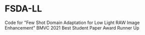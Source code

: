 # FSDA-LL
Code for "Few Shot Domain Adaptation for Low Light RAW Image Enhancement" BMVC 2021 Best Student Paper Award Runner Up
